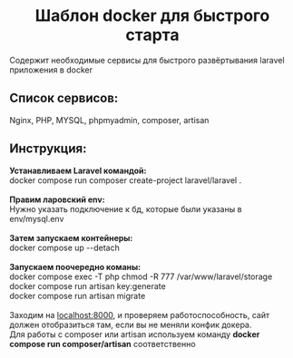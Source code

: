 <h1><center>Шаблон docker для быстрого старта</center></h1>
<p>Содержит необходимые сервисы для быстрого развёртывания laravel приложения в docker</p>
<h2>Список сервисов:</h2>
<p>Nginx, PHP, MYSQL, phpmyadmin, composer, artisan</p>
<h2>Инструкция:</h2>
<b>Устанавливаем Laravel командой:</b><br>
docker compose run composer create-project laravel/laravel .<br>
<br>
<b>Правим ларовский env:</b><br>
Нужно указать подключение к бд, которые были указаны в env/mysql.env<br>
<br>
<b>Затем запускаем контейнеры:</b><br>
docker compose up --detach<br>
<br>
<b>Запускаем поочередно команы:</b><br>
docker compose exec -T php chmod -R 777 /var/www/laravel/storage<br>
docker compose run artisan key:generate <br>
docker compose run artisan migrate<br>
<br>
Заходим на <a href="http://localhost:8000/" target="_blank">localhost:8000</a>, и проверяем работоспособность, сайт должен отобразиться там, если вы не меняли конфик докера.<br>
Для работы с composer или artisan используем команду <b>docker compose run composer/artisan</b> соответственно
